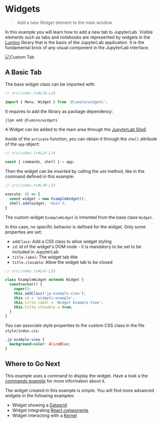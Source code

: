 # Widgets

> Add a new Widget element to the main window.

In this example you will learn how to add a new tab to JupyterLab.
Visible elements such as tabs and notebooks are represented by widgets in the [Lumino](http://jupyterlab.github.io/lumino/api/widgets/globals.html)
library that is the basis of the JupyterLab application. It is the fundamental brick of
any visual component in the JupyterLab interface.

![Custom Tab](preview.png)

## A Basic Tab

The base widget class can be imported with:

```ts
// src/index.ts#L10-L10

import { Menu, Widget } from '@lumino/widgets';
```

It requires to add the library as package dependency:

```bash
jlpm add @lumino/widgets
```

A Widget can be added to the main area through the
[JupyterLab Shell](http://jupyterlab.github.io/jupyterlab/application/classes/labshell.html).

Inside of the `activate` function, you can obtain it through the `shell` attribute
of the `app` object:

```ts
// src/index.ts#L24-L24

const { commands, shell } = app;
```

Then the widget can be inserted by calling the `add` method, like in the command defined
in this example:

<!-- prettier-ignore-start -->
```ts
// src/index.ts#L30-L33

execute: () => {
  const widget = new ExampleWidget();
  shell.add(widget, 'main');
}
```
<!-- prettier-ignore-end -->

The custom widget `ExampleWidget` is inherited from the base class `Widget`.

In this case, no specific behavior is defined for the widget. Only some properties are set:

- `addClass`: Add a CSS class to allow widget styling
- `id`: id of the widget's DOM node - it is mandatory to be set to be included in JupyterLab
- `title.label`: The widget tab title
- `title.closable`: Allow the widget tab to be closed

```ts
// src/index.ts#L47-L55

class ExampleWidget extends Widget {
  constructor() {
    super();
    this.addClass('jp-example-view');
    this.id = 'widgets-example';
    this.title.label = 'Widget Example View';
    this.title.closable = true;
  }
}
```

You can associate style properties to the custom CSS class in the file
`style/index.css`:

<!-- embedme style/index.css -->

```css
.jp-example-view {
  background-color: AliceBlue;
}
```

## Where to Go Next

This example uses a command to display the widget. Have a look a the
[commands example](../../commands/README.md) for more information about it.

The widget created in this example is simple. You will find more advanced
widgets in the following examples:

- Widget showing a [Datagrid](../../basics/datagrid/README.md)
- Widget integrating [React components](../../react/react-widget/README.md)
- Widget interacting with a [Kernel](../../advanced/kernel-messaging/README.md)
